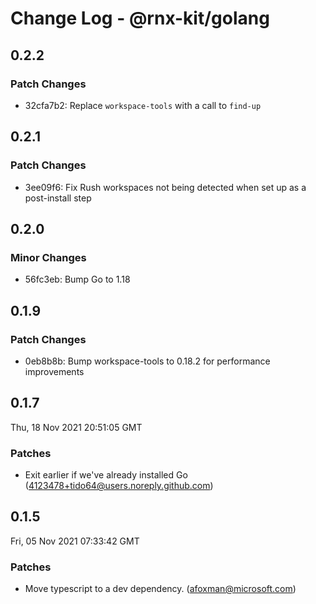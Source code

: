 # Change Log - @rnx-kit/golang

## 0.2.2

### Patch Changes

- 32cfa7b2: Replace `workspace-tools` with a call to `find-up`

## 0.2.1

### Patch Changes

- 3ee09f6: Fix Rush workspaces not being detected when set up as a post-install step

## 0.2.0

### Minor Changes

- 56fc3eb: Bump Go to 1.18

## 0.1.9

### Patch Changes

- 0eb8b8b: Bump workspace-tools to 0.18.2 for performance improvements

## 0.1.7

Thu, 18 Nov 2021 20:51:05 GMT

### Patches

- Exit earlier if we've already installed Go (4123478+tido64@users.noreply.github.com)

## 0.1.5

Fri, 05 Nov 2021 07:33:42 GMT

### Patches

- Move typescript to a dev dependency. (afoxman@microsoft.com)

